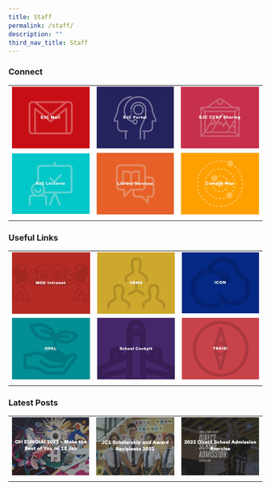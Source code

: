 ```yaml
---
title: Staff
permalink: /staff/
description: ""
third_nav_title: Staff
---
```

### Connect

| |  |  |
| -------- | -------- | -------- |
| <a href="https://mail.google.com/"> <img style="width:100%" src="/images/EJC%20Mail.jpg"> </a> | <a href="https://portal.ejc.edu.sg/"> <img style="width:100%" src="/images/EJC%20portal.jpg"> </a> | <a href="https://drive.google.com/drive/folders/1XILVD3-6gGEHE5d9SWF-4VLMSV08L2Xy"> <img style="width:100%" src="/images/cc&p%20sharing.jpg"> </a> |
| <a href="https://lectures.ejc.edu.sg/"> <img style="width:100%" src="/images/EJC%20lectures.jpg"> </a> | <a href="https://staging.d2ftoa31ukircm.amplifyapp.com/students/library/"> <img style="width:100%" src="/images/library%20services2.jpg"> </a> | <a href="https://drive.google.com/file/d/16e56l-X51NRSqxZ75kKC107MG8xVrLpS/view?usp=sharing"> <img style="width:100%" src="/images/Campus%20Map.jpg"> </a> |
| | |

### Useful Links

| |  |  |
| -------- | -------- | -------- |
| <a href="https://intranet.moe.gov.sg/Pages/Home.aspx"> <img style="width:100%" src="/images/moe%20intranet.jpg"> </a> | <a href="https://hrms.moe.gov.sg/"> <img style="width:100%" src="/images/hrms.jpg"> </a> |  <a href="https://workspace.google.com/dashboard"> <img style="width:100%" src="/images/ICON.jpg"> </a> |
| <a href="https://www.opal2.moe.edu.sg/app/learner"> <img style="width:100%" src="/images/OPAL.jpg"> </a> | <a href="https://www.opal2.moe.edu.sg/app/learner"> <img style="width:100%" src="/images/School%20cockpit.jpg"> </a> | <a href="https://traisi.moe.gov.sg/AD/login.asp"> <img style="width:100%" src="/images/traisi.jpg"> </a> | 
| | |

### Latest Posts

| |  |  |
| -------- | -------- | -------- |
| <a href="https://staging.d2ftoa31ukircm.amplifyapp.com/oh2023/"> <img style="width:100%" src="/images/make%20the%20best.jpg"> </a> | <a href="https://staging.d2ftoa31ukircm.amplifyapp.com/jc1-scholars-2022/"> <img style="width:100%" src="/images/jc1%20scholarship.jpg"> </a> | <a href="https://staging.d2ftoa31ukircm.amplifyapp.com/2022-dsa/"> <img style="width:100%" src="/images/2022%20DSA.jpg"> </a> | 
| | |